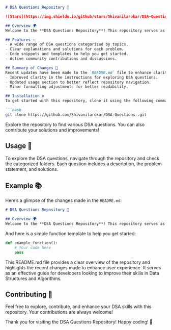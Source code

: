 ```markdown
# DSA Questions Repository 🤖

![Stars](https://img.shields.io/github/stars/Shivanilarokar/DSA-Questions-?style=social) ![Forks](https://img.shields.io/github/forks/Shivanilarokar/DSA-Questions-?style=social)

## Overview 🌍
Welcome to the **DSA Questions Repository**! This repository serves as an ideal resource for interview preparation and skill enhancement in Data Structures and Algorithms (DSA). It comprises a comprehensive collection of DSA questions, along with clear explanations and solutions for each problem.

## Features ✨
- A wide range of DSA questions categorized by topics.
- Clear explanations and solutions for each problem.
- Code snippets and templates to help you get started.
- Active community contributions and discussions.

## Summary of Changes 📝
Recent updates have been made to the `README.md` file to enhance clarity and user experience. Key changes include:
- Improved clarity in the instructions for exploring DSA questions.
- Updated usage section to better reflect repository navigation.
- Minor formatting adjustments for better readability.

## Installation ⚙️
To get started with this repository, clone it using the following command:

```bash
git clone https://github.com/Shivanilarokar/DSA-Questions-.git
```

Explore the repository to find various DSA questions. You can also contribute your solutions and improvements!

## Usage 🚀
To explore the DSA questions, navigate through the repository and check the categorized folders. Each question includes a description, the problem statement, and solutions.

## Example 📚
Here’s a glimpse of the changes made in the `README.md`:

```markdown
# DSA Questions Repository 🤖

## Overview 🌍
Welcome to the **DSA Questions Repository**! This repository serves as an ideal resource for interview preparation and skill enhancement in Data Structures and Algorithms (DSA).
```

And here is a simple function template to help you get started:

```python
def example_function():
    # Your code here
    pass
```

This README.md file provides a clear overview of the repository and highlights the recent changes made to enhance user experience. It serves as an effective guide for developers looking to improve their skills in Data Structures and Algorithms.

## Contributing 🙌
Feel free to explore, contribute, and enhance your DSA skills with this repository. Your contributions are always welcome!

Thank you for visiting the DSA Questions Repository! Happy coding! 🎉
```